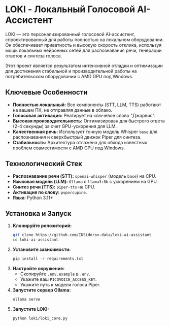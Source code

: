 # LOKI - Локальный Голосовой AI-Ассистент

LOKI — это персонализированный голосовой AI-ассистент, спроектированный для работы полностью на локальном оборудовании. Он обеспечивает приватность и высокую скорость отклика, используя мощь локальных нейронных сетей для распознавания речи, генерации ответов и синтеза голоса.

Этот проект является результатом интенсивной отладки и оптимизации для достижения стабильной и производительной работы на потребительском оборудовании с AMD GPU под Windows.

## Ключевые Особенности

- **Полностью локальный:** Все компоненты (STT, LLM, TTS) работают на вашем ПК, не отправляя данные в облако.
- **Голосовая активация:** Реагирует на ключевое слово "Джарвис".
- **Высокая производительность:** Оптимизирован для быстрого ответа (2-4 секунды) за счет GPU-ускорения для LLM.
- **Качественная речь:** Использует точную модель Whisper `base` для распознавания и сверхбыстрый движок Piper для синтеза.
- **Стабильность:** Архитектура отлажена для обхода известных проблем совместимости с AMD GPU под Windows.

## Технологический Стек

- **Распознавание речи (STT):** `openai-whisper` (модель `base`) на CPU.
- **Языковая модель (LLM):** `Ollama` с `llama3:8b` с ускорением на GPU.
- **Синтез речи (TTS):** `piper-tts` на CPU.
- **Активация по слову:** `pvporcupine`.
- **Язык:** Python 3.11+

## Установка и Запуск

1.  **Клонируйте репозиторий:**
    ```bash
    git clone https://github.com/IDSidorov-data/loki-ai-assistant
    cd loki-ai-assistant
    ```
2.  **Установите зависимости:**
    ```bash
    pip install -r requirements.txt
    ```
3.  **Настройте окружение:**
    - Скопируйте `.env.example` в `.env`.
    - Укажите ваш `PICOVOICE_ACCESS_KEY`.
    - Укажите путь к модели голоса Piper.
4.  **Запустите сервер Ollama:**
    ```bash
    ollama serve
    ```
5.  **Запустите LOKI:**
    ```bash
    python loki/loki_core.py
    ```